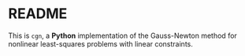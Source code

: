 # README

This is `cgn`, a **Python** implementation of the Gauss-Newton method for nonlinear least-squares
problems with linear constraints.